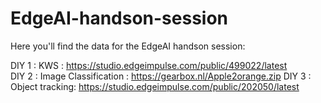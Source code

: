# EdgeAI-handson-session
Here you'll find the data for the EdgeAI handson session:

DIY 1 : KWS :  https://studio.edgeimpulse.com/public/499022/latest  
DIY 2 : Image Classification :  https://gearbox.nl/Apple2orange.zip
DIY 3 : Object tracking:        https://studio.edgeimpulse.com/public/202050/latest
